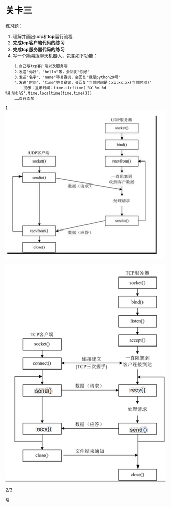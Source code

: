 # 关卡三

练习题：

1. 理解并画出udp和**tcp**运行流程
2. **完成tcp客户端代码的练习**
3. **完成tcp服务器代码的练习**
4. 写一个简易版聊天机器人，包含如下功能：

```
    1.自己写tcp客户端以及服务端
    2.发送"你好"、"hello"等，会回复"你好"
    3.发送"名字"、"name"等关键词，会回复"我是python29号"
    4.发送"时间"、"time"等关键词，会回复"当前时间是：xx:xx:xx(当前时间)"
        提示：显示时间：time.strftime('%Y-%m-%d %H:%M:%S',time.localtime(time.time()))
    ……自行添加
```

1.![](/assets/udpsocket使用流程.png)



![](/assets/tcpsocket.png)



2/3

```
略
```





